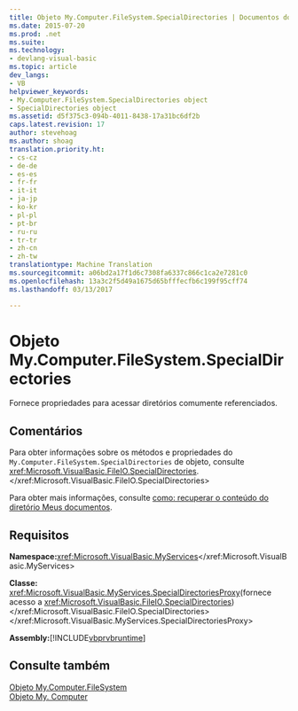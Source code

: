 ```yaml
---
title: Objeto My.Computer.FileSystem.SpecialDirectories | Documentos do Microsoft
ms.date: 2015-07-20
ms.prod: .net
ms.suite: 
ms.technology:
- devlang-visual-basic
ms.topic: article
dev_langs:
- VB
helpviewer_keywords:
- My.Computer.FileSystem.SpecialDirectories object
- SpecialDirectories object
ms.assetid: d5f375c3-094b-4011-8438-17a31bc6df2b
caps.latest.revision: 17
author: stevehoag
ms.author: shoag
translation.priority.ht:
- cs-cz
- de-de
- es-es
- fr-fr
- it-it
- ja-jp
- ko-kr
- pl-pl
- pt-br
- ru-ru
- tr-tr
- zh-cn
- zh-tw
translationtype: Machine Translation
ms.sourcegitcommit: a06bd2a17f1d6c7308fa6337c866c1ca2e7281c0
ms.openlocfilehash: 13a3c2f5d49a1675d65bfffecfb6c199f95cff74
ms.lasthandoff: 03/13/2017

---
```

# <a name="mycomputerfilesystemspecialdirectories-object"></a>Objeto My.Computer.FileSystem.SpecialDirectories
Fornece propriedades para acessar diretórios comumente referenciados.  
  
## <a name="remarks"></a>Comentários  
 Para obter informações sobre os métodos e propriedades do `My.Computer.FileSystem.SpecialDirectories` de objeto, consulte <xref:Microsoft.VisualBasic.FileIO.SpecialDirectories>.</xref:Microsoft.VisualBasic.FileIO.SpecialDirectories>  
  
 Para obter mais informações, consulte [como: recuperar o conteúdo do diretório Meus documentos](../../../visual-basic/developing-apps/programming/drives-directories-files/how-to-retrieve-the-contents-of-the-my-documents-directory.md).  
  
## <a name="requirements"></a>Requisitos  
 **Namespace:**<xref:Microsoft.VisualBasic.MyServices></xref:Microsoft.VisualBasic.MyServices>  
  
 **Classe:** <xref:Microsoft.VisualBasic.MyServices.SpecialDirectoriesProxy>(fornece acesso a <xref:Microsoft.VisualBasic.FileIO.SpecialDirectories>)</xref:Microsoft.VisualBasic.FileIO.SpecialDirectories> </xref:Microsoft.VisualBasic.MyServices.SpecialDirectoriesProxy>  
  
 **Assembly:**[!INCLUDE[vbprvbruntime](../../../visual-basic/language-reference/objects/includes/vbprvbruntime_md.md)]  
  
## <a name="see-also"></a>Consulte também  
 [Objeto My.Computer.FileSystem](../../../visual-basic/language-reference/objects/my-computer-filesystem-object.md)   
 [Objeto My. Computer](../../../visual-basic/language-reference/objects/my-computer-object.md)
